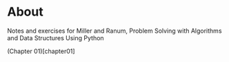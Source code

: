# About
Notes and exercises for Miller and Ranum, Problem Solving with Algorithms and Data Structures Using Python

(Chapter 01)[chapter01]